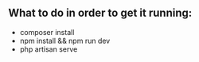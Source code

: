 ## What to do in order to get it running:

 - composer install
 - npm install && npm run dev
 - php artisan serve
